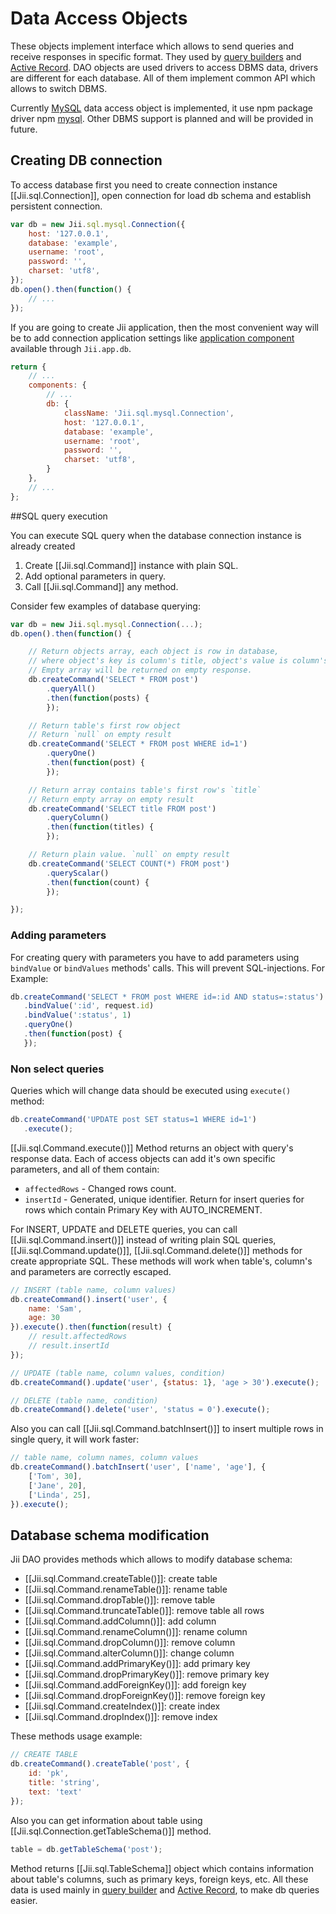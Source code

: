 Data Access Objects
=======================
These objects implement interface which allows to send queries and receive responses in specific format. They used by [query builders](db-query-builder) and [Active Record](db-active-record).
DAO objects are used drivers to access DBMS data, drivers are different for each database. All of them implement common API which allows to switch DBMS.

Currently [MySQL](http://www.mysql.com/) data access object is implemented, it use npm package driver npm [mysql](https://www.npmjs.com/package/mysql). Other DBMS support is planned and will be provided in future.

## Creating DB connection <span id="creating-db-connections"></span>

To access database first you need to create connection instance [[Jii.sql.Connection]], open connection for load db schema and establish persistent connection.

```js
var db = new Jii.sql.mysql.Connection({
    host: '127.0.0.1',
    database: 'example',
    username: 'root',
    password: '',
    charset: 'utf8',
});
db.open().then(function() {
    // ...
});
```
If you are going to create Jii application, then the most convenient way will be to add connection application settings like [application component](structure-application-components) available through `Jii.app.db`.

```js
return {
    // ...
    components: {
        // ...
        db: {
            className: 'Jii.sql.mysql.Connection',
            host: '127.0.0.1',
            database: 'example',
            username: 'root',
            password: '',
            charset: 'utf8',
        }
    },
    // ...
};
```

##SQL query execution <span id="executing-sql-queries"></span>

You can execute SQL query when the database connection instance is already created
1. Create [[Jii.sql.Command]] instance with plain SQL.
2. Add optional parameters in query.
3. Call [[Jii.sql.Command]] any method.

Consider few examples of database querying:

```js
var db = new Jii.sql.mysql.Connection(...);
db.open().then(function() {

    // Return objects array, each object is row in database,
    // where object's key is column's title, object's value is column's value
    // Empty array will be returned on empty response.
    db.createCommand('SELECT * FROM post')
        .queryAll()
        .then(function(posts) {
        });

    // Return table's first row object
    // Return `null` on empty result
    db.createCommand('SELECT * FROM post WHERE id=1')
        .queryOne()
        .then(function(post) {
        });

    // Return array contains table's first row's `title`
    // Return empty array on empty result
    db.createCommand('SELECT title FROM post')
        .queryColumn()
        .then(function(titles) {
        });

    // Return plain value. `null` on empty result
    db.createCommand('SELECT COUNT(*) FROM post')
        .queryScalar()
        .then(function(count) {
        });

});
```

### Adding parameters <span id="binding-parameters"></span>

For creating query with parameters you have to add parameters using `bindValue` or `bindValues` methods' calls. This will prevent SQL-injections. For Example:

```js
db.createCommand('SELECT * FROM post WHERE id=:id AND status=:status')
   .bindValue(':id', request.id)
   .bindValue(':status', 1)
   .queryOne()
   .then(function(post) {
   });
```

### Non select queries <span id="non-select-queries"></span>

Queries which will change data should be executed using `execute()` method:

```js
db.createCommand('UPDATE post SET status=1 WHERE id=1')
   .execute();
```

[[Jii.sql.Command.execute()]] Method returns an object with query's response data. Each of access objects can add it's own specific parameters, and all of them contain:
* `affectedRows` - Changed rows count.
* `insertId` - Generated, unique identifier. Return for insert queries for rows which contain Primary Key with AUTO_INCREMENT.

For INSERT, UPDATE and DELETE queries, you can call [[Jii.sql.Command.insert()]] instead of writing plain SQL queries, [[Jii.sql.Command.update()]], [[Jii.sql.Command.delete()]] methods for create
appropriate SQL. These methods will work when table's, column's and parameters are correctly escaped.

```js
// INSERT (table name, column values)
db.createCommand().insert('user', {
    name: 'Sam',
    age: 30
}).execute().then(function(result) {
    // result.affectedRows
    // result.insertId
});

// UPDATE (table name, column values, condition)
db.createCommand().update('user', {status: 1}, 'age > 30').execute();

// DELETE (table name, condition)
db.createCommand().delete('user', 'status = 0').execute();
```

Also you can call [[Jii.sql.Command.batchInsert()]] to insert multiple rows in single query, it will work faster:

```js
// table name, column names, column values
db.createCommand().batchInsert('user', ['name', 'age'], {
    ['Tom', 30],
    ['Jane', 20],
    ['Linda', 25],
}).execute();
```

## Database schema modification <span id="database-schema"></span>

Jii DAO provides methods which allows to modify database schema:

* [[Jii.sql.Command.createTable()]]: create table
* [[Jii.sql.Command.renameTable()]]: rename table
* [[Jii.sql.Command.dropTable()]]: remove table
* [[Jii.sql.Command.truncateTable()]]: remove table all rows
* [[Jii.sql.Command.addColumn()]]: add column
* [[Jii.sql.Command.renameColumn()]]: rename column
* [[Jii.sql.Command.dropColumn()]]: remove column
* [[Jii.sql.Command.alterColumn()]]: change column
* [[Jii.sql.Command.addPrimaryKey()]]: add primary key
* [[Jii.sql.Command.dropPrimaryKey()]]: remove primary key
* [[Jii.sql.Command.addForeignKey()]]: add foreign key
* [[Jii.sql.Command.dropForeignKey()]]: remove foreign key
* [[Jii.sql.Command.createIndex()]]: create index
* [[Jii.sql.Command.dropIndex()]]: remove index

These methods usage example:

```js
// CREATE TABLE
db.createCommand().createTable('post', {
    id: 'pk',
    title: 'string',
    text: 'text'
});
```
Also you can get information about table using [[Jii.sql.Connection.getTableSchema()]] method.

```js
table = db.getTableSchema('post');
```

Method returns [[Jii.sql.TableSchema]] object which contains information about table's columns, such as primary keys, foreign keys, etc.
All these data is used mainly in [query builder](db-query-builder) and [Active Record](db-active-record), to make db queries easier.
